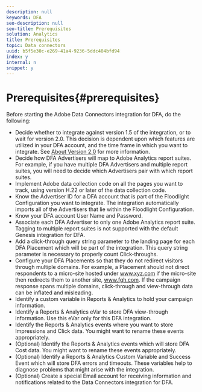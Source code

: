 ```yaml
---
description: null
keywords: DFA
seo-description: null
seo-title: Prerequisites
solution: Analytics
title: Prerequisites
topic: Data connectors
uuid: b5f5e30c-e269-41a4-9236-5ddc404bfd94
index: y
internal: n
snippet: y
---
```


# Prerequisites{#prerequisites}

Before starting the Adobe Data Connectors integration for DFA, do the following:

* Decide whether to integrate against version 1.5 of the integration, or to wait for version 2.0. This decision is dependent upon which features are utilized in your DFA account, and the time frame in which you want to integrate. See [About Version 2.0](../dfa-data-connector-analytics/dfa-version-differences.md#concept-2c7d6a6ab8524dccad96ea0c17228664) for more information. 
* Decide how DFA Advertisers will map to Adobe Analytics report suites. For example, if you have multiple DFA Advertisers and multiple report suites, you will need to decide which Advertisers pair with which report suites. 
* Implement Adobe data collection code on all the pages you want to track, using version H.22 or later of the data collection code. 
* Know the Advertiser ID for a DFA account that is part of the Floodlight Configuration you want to integrate. The integration automatically imports all of the Advertisers that lie within the Floodlight Configuration. 
* Know your DFA account User Name and Password. 
* Associate each DFA Advertiser to only one Adobe Analytics report suite. Tagging to multiple report suites is not supported with the default Genesis integration for DFA. 
* Add a click-through query string parameter to the landing page for each DFA Placement which will be part of the integration. This query string parameter is necessary to properly count Click-throughs. 
* Configure your DFA Placements so that they do not redirect visitors through multiple domains. For example, a Placement should not direct respondents to a micro-site hosted under www.xyz.com if the micro-site then redirects them to another site, www.fgh.com. If the campaign response spans multiple domains, click-through and view-through data can be inflated and misleading. 
* Identify a custom variable in Reports & Analytics to hold your campaign information. 
* Identify a Reports & Analytics eVar to store DFA view-through information. Use this eVar only for this DFA integration. 
* Identify the Reports & Analytics events where you want to store Impressions and Click data. You might want to rename these events appropriately. 
* (Optional) Identify the Reports & Analytics events which will store DFA Cost data. You might want to rename these events appropriately. 
* (Optional) Identify a Reports & Analytics Custom Variable and Success Event which will store DFA errors and timeouts. These variables help to diagnose problems that might arise with the integration. 
* (Optional) Create a special Email account for receiving information and notifications related to the Data Connectors integration for DFA.

